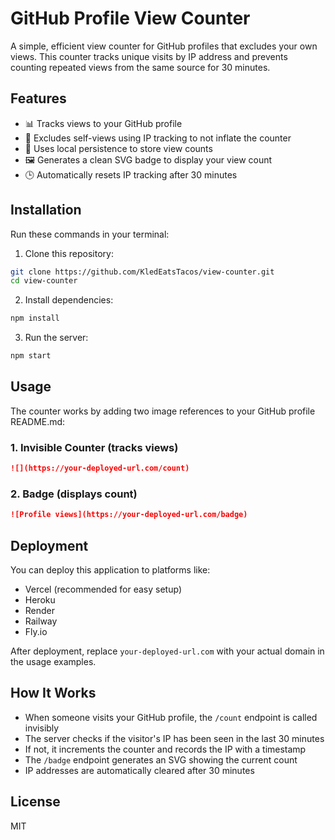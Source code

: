 # GitHub Profile View Counter

A simple, efficient view counter for GitHub profiles that excludes your own views. This counter tracks unique visits by IP address and prevents counting repeated views from the same source for 30 minutes.

## Features

- 📊 Tracks views to your GitHub profile
- 🚫 Excludes self-views using IP tracking to not inflate the counter
- 🔄 Uses local persistence to store view counts
- 🖼️ Generates a clean SVG badge to display your view count
- 🕒 Automatically resets IP tracking after 30 minutes

## Installation

Run these commands in your terminal:

1. Clone this repository:
```bash
git clone https://github.com/KledEatsTacos/view-counter.git
cd view-counter
```

2. Install dependencies:
```bash
npm install
```

3. Run the server:
```bash
npm start
```

## Usage

The counter works by adding two image references to your GitHub profile README.md:

### 1. Invisible Counter (tracks views)

```markdown
![](https://your-deployed-url.com/count)
```

### 2. Badge (displays count)

```markdown
![Profile views](https://your-deployed-url.com/badge)
```

## Deployment

You can deploy this application to platforms like:

- Vercel (recommended for easy setup)
- Heroku
- Render
- Railway
- Fly.io

After deployment, replace `your-deployed-url.com` with your actual domain in the usage examples.

## How It Works

- When someone visits your GitHub profile, the `/count` endpoint is called invisibly
- The server checks if the visitor's IP has been seen in the last 30 minutes
- If not, it increments the counter and records the IP with a timestamp
- The `/badge` endpoint generates an SVG showing the current count
- IP addresses are automatically cleared after 30 minutes

## License

MIT
